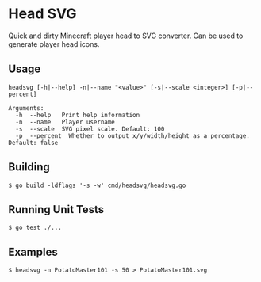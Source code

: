 # Head SVG
Quick and dirty Minecraft player head to SVG converter. Can be used to generate player head icons.

## Usage
```
headsvg [-h|--help] -n|--name "<value>" [-s|--scale <integer>] [-p|--percent]

Arguments:
  -h  --help   Print help information
  -n  --name   Player username
  -s  --scale  SVG pixel scale. Default: 100
  -p  --percent  Whether to output x/y/width/height as a percentage. Default: false
```

## Building
```
$ go build -ldflags '-s -w' cmd/headsvg/headsvg.go
```

## Running Unit Tests
```
$ go test ./...
```

## Examples
```
$ headsvg -n PotatoMaster101 -s 50 > PotatoMaster101.svg
```
